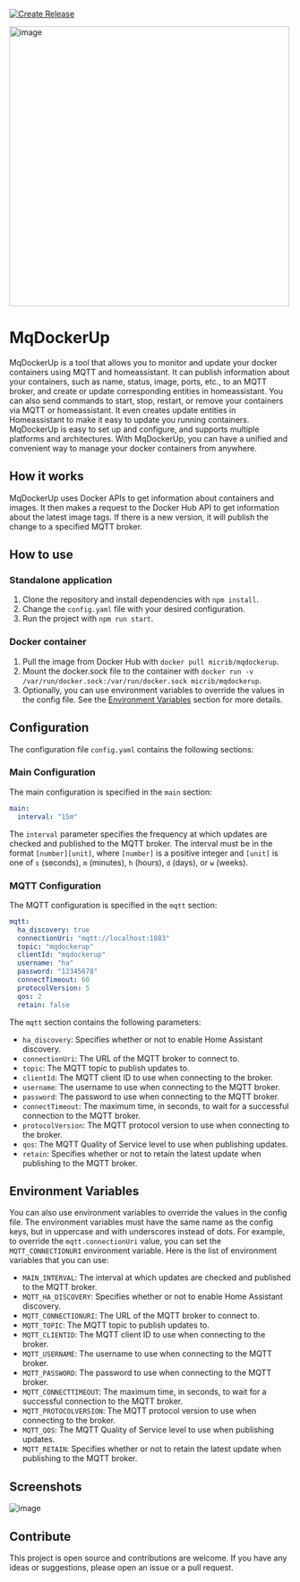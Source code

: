[![Create Release](https://github.com/MichelFR/MqDockerUp/actions/workflows/release-checker.yml/badge.svg?branch=main)](https://github.com/MichelFR/MqDockerUp/actions/workflows/release-checker.yml)

<img width="500" alt="image" src="https://user-images.githubusercontent.com/7061122/221386530-d5168c26-8ead-4418-9ab4-84ad6ff91ba9.png">


# MqDockerUp

MqDockerUp is a tool that allows you to monitor and update your docker containers using MQTT and homeassistant. It can publish information about your containers, such as name, status, image, ports, etc., to an MQTT broker, and create or update corresponding entities in homeassistant. You can also send commands to start, stop, restart, or remove your containers via MQTT or homeassistant. It even creates update entities in Homeassistant to make it easy to update you running containers. MqDockerUp is easy to set up and configure, and supports multiple platforms and architectures. With MqDockerUp, you can have a unified and convenient way to manage your docker containers from anywhere.

## How it works

MqDockerUp uses Docker APIs to get information about containers and images. It then makes a request to the Docker Hub API to get information about the latest image tags. If there is a new version, it will publish the change to a specified MQTT broker.

## How to use

### Standalone application

1. Clone the repository and install dependencies with `npm install`.
2. Change the `config.yaml` file with your desired configuration.
3. Run the project with `npm run start`.

### Docker container

1. Pull the image from Docker Hub with `docker pull micrib/mqdockerup`.
2. Mount the docker.sock file to the container with `docker run -v /var/run/docker.sock:/var/run/docker.sock micrib/mqdockerup`.
3. Optionally, you can use environment variables to override the values in the config file. See the [Environment Variables](#environment-variables) section for more details.

## Configuration

The configuration file `config.yaml` contains the following sections:

### Main Configuration
The main configuration is specified in the `main` section:
```yaml
main:
  interval: "15m"
```
The `interval` parameter specifies the frequency at which updates are checked and published to the MQTT broker. The interval must be in the format `[number][unit]`, where `[number]` is a positive integer and `[unit]` is one of `s` (seconds), `m` (minutes), `h` (hours), `d` (days), or `w` (weeks).

### MQTT Configuration
The MQTT configuration is specified in the `mqtt` section:
```yaml
mqtt:
  ha_discovery: true
  connectionUri: "mqtt://localhost:1883"
  topic: "mqdockerup"
  clientId: "mqdockerup"
  username: "ha"
  password: "12345678"
  connectTimeout: 60
  protocolVersion: 5
  qos: 2
  retain: false
```
The `mqtt` section contains the following parameters:

- `ha_discovery`: Specifies whether or not to enable Home Assistant discovery.
- `connectionUri`: The URL of the MQTT broker to connect to.
- `topic`: The MQTT topic to publish updates to.
- `clientId`: The MQTT client ID to use when connecting to the broker.
- `username`: The username to use when connecting to the MQTT broker.
- `password`: The password to use when connecting to the MQTT broker.
- `connectTimeout`: The maximum time, in seconds, to wait for a successful connection to the MQTT broker.
- `protocolVersion`: The MQTT protocol version to use when connecting to the broker.
- `qos`: The MQTT Quality of Service level to use when publishing updates.
- `retain`: Specifies whether or not to retain the latest update when publishing to the MQTT broker.

## Environment Variables

You can also use environment variables to override the values in the config file. The environment variables must have the same name as the config keys, but in uppercase and with underscores instead of dots. For example, to override the `mqtt.connectionUri` value, you can set the `MQTT_CONNECTIONURI` environment variable. Here is the list of environment variables that you can use:

- `MAIN_INTERVAL`: The interval at which updates are checked and published to the MQTT broker.
- `MQTT_HA_DISCOVERY`: Specifies whether or not to enable Home Assistant discovery.
- `MQTT_CONNECTIONURI`: The URL of the MQTT broker to connect to.
- `MQTT_TOPIC`: The MQTT topic to publish updates to.
- `MQTT_CLIENTID`: The MQTT client ID to use when connecting to the broker.
- `MQTT_USERNAME`: The username to use when connecting to the MQTT broker.
- `MQTT_PASSWORD`: The password to use when connecting to the MQTT broker.
- `MQTT_CONNECTTIMEOUT`: The maximum time, in seconds, to wait for a successful connection to the MQTT broker.
- `MQTT_PROTOCOLVERSION`: The MQTT protocol version to use when connecting to the broker.
- `MQTT_QOS`: The MQTT Quality of Service level to use when publishing updates.
- `MQTT_RETAIN`: Specifies whether or not to retain the latest update when publishing to the MQTT broker.

## Screenshots
![image](https://user-images.githubusercontent.com/7061122/218336295-a040936a-20f3-48da-8835-d9c6746fc8f6.png)




## Contribute

This project is open source and contributions are welcome. If you have any ideas or suggestions, please open an issue or a pull request.

